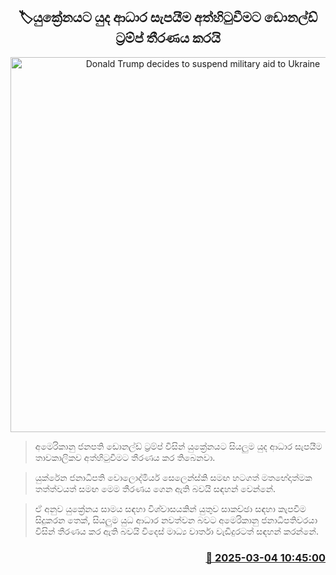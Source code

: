 <p align='center'><b><h2 align='center' title='Donald Trump decides to suspend military aid to Ukraine'>🏷යුක්‍රේනයට යුද ආධාර සැපයීම අත්හිටුවීමට ඩොනල්ඩ් ට්‍රම්ප් තීරණය කරයි</h2></b></p>
<p align='center'><img src='https://helakuru.sgp1.cdn.digitaloceanspaces.com/esana/images/lib/donald-trump-2025.jpg' width='600' alt='Donald Trump decides to suspend military aid to Ukraine'></p>

> අමෙරිකානු ජනපති ඩොනල්ඩ් ට්‍රම්ප් විසින් යුක්‍රේනයට සියලුම යුද ආධාර සැපයීම තාවකාලිකව අත්හිටුවීමට තීරණය කර තිබෙනවා.

> යුක්රේන ජනාධිපති වොලොද්මියර් සෙලෙන්ස්කි සමඟ හටගත් මතභේදාත්මක තත්ත්වයත් සමඟ මෙම තීරණය ගෙන ඇති බවයි සඳහන් වෙන්නේ.

> ඒ අනුව යුක්‍රේනය සාමය සඳහා විශ්වාසයකින් යුතුව සාකච්ඡා සඳහා කැපවීම සිදුකරන තෙක්, සියලුම යුධ ආධාර නවත්වන බවට අමෙරිකානු ජනාධිපතිවරයා විසින් තීරණය කර ඇති බවයි විදෙස් මාධ්‍ය වාර්තා වැඩිදුරටත් සඳහන් කරන්නේ.



<h3 align='right'><a href='https://www.helakuru.lk/esana/p/107999/'>📅 2025-03-04 10:45:00</a></h3>
